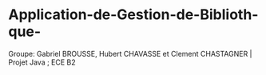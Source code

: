 # Application-de-Gestion-de-Biblioth-que-
Groupe: Gabriel BROUSSE, Hubert CHAVASSE et Clement CHASTAGNER | Projet Java ; ECE B2
